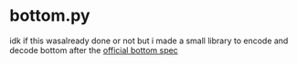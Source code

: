 # bottom.py

idk if this wasalready done or not but i made a small library to encode and decode bottom after the [official bottom spec](https://github.com/bottom-software-foundation/spec)
